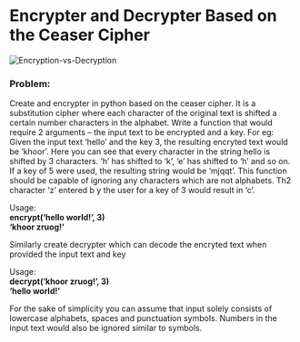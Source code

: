 # Encrypter and Decrypter Based on the Ceaser Cipher
![Encryption-vs-Decryption](https://user-images.githubusercontent.com/85668824/123542064-2e192280-d765-11eb-82b4-5dd64ddbecb1.jpg)

### Problem:

Create and encrypter in python based on the ceaser cipher. It is a substitution cipher where each character of the original text is shifted a certain number characters in the alphabet. Write a function that would require 2 arguments – the input text to be encrypted and a key. For eg: Given the input text ‘hello’ and the key 3, the resulting encryted text would be ‘khoor’. Here you can see that every character in the string hello is shifted by 3 characters. ‘h’ has shifted to ‘k’, ‘e’ has shifted to ‘h’ and so on. If a key of 5 were used, the resulting string would be ‘mjqqt’. This function should be capable of ignoring any characters which are not alphabets. Th2 character ‘z’ entered b
y the user for a key of 3 would result in ‘c’.

Usage:<br>
**encrypt(‘hello world!’, 3)**<br>
**‘khoor zruog!’**

Similarly create decrypter which can decode the encryted text when provided the input text and key

Usage:<br>
**decrypt(‘khoor zruog!’, 3)**<br>
**‘hello world!’**

For the sake of simplicity you can assume that input solely consists of lowercase alphabets, spaces and punctuation symbols. Numbers in the input text would also be ignored similar to symbols.
